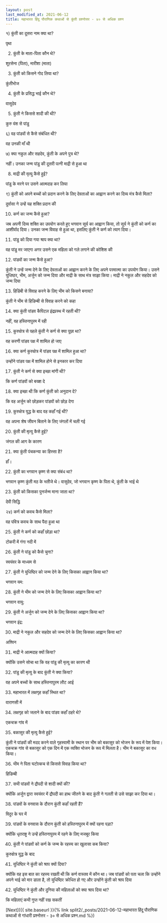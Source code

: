 ```yaml
---
layout: post
last_modified_at: 2021-06-12
title: महाभारत हिंदू पौराणिक कथाओं से कुंती प्रश्नोत्तर - ४० से अधिक प्रश्न
---
```


१) कुंती का दूसरा नाम क्या था?

पृथा

2) कुंती के माता-पिता कौन थे?

शूरसेना (पिता), मारीशा (माता)

3) कुंती को किसने गोद लिया था?

कुंतीभोज

4) कुंती के प्रसिद्ध भाई कौन थे?
 
वासुदेव

5) कुंती ने किससे शादी की थी?

कुरु वंश से पांडु

६) वह पांडवों से कैसे संबंधित थी?

वह उनकी माँ थी

७) क्या नकुल और सहदेव, कुंती के अपने पुत्र थे?

नहीं। उनका जन्म पांडु की दूसरी पत्नी माद्री से हुआ था

8) माद्री की मृत्यु कैसे हुई?

पांडु के मरने पर उसने आत्मदाह कर लिया

९) कुंती को अपने बच्चों को प्रदान करने के लिए देवताओं का आह्वान करने का दिव्य मंत्र कैसे मिला?

 दुर्वासा ने उन्हें यह शक्ति प्रदान की

10) कर्ण का जन्म कैसे हुआ?

जब अपनी दिव्य शक्ति का उपयोग करते हुए भगवान सूर्य का आह्वान किया, तो सूर्य ने कुंती को कर्ण का आशीर्वाद दिया। उनका जन्म विवाह से हुआ था, इसलिए कुंती ने कर्ण को त्याग दिया।

11) पांडु को दिया गया श्राप क्या था?

वह पांडु मर जाएगा अगर उसने एक महिला को गले लगाने की कोशिश की

12) पांडवों का जन्म कैसे हुआ?

कुंती ने उन्हें जन्म देने के लिए देवताओं का आह्वान करने के लिए अपने परमात्मा का उपयोग किया। उसने युधिष्ठर, भीम, अर्जुन को जन्म दिया और माद्री के साथ मंत्र साझा किया। माद्री ने नकुल और सहदेव को जन्म दिया

13) हिडिंबी से विवाह करने के लिए भीम को किसने बनाया?

कुंती ने भीम से हिडिम्बी से विवाह करने को कहा

14) क्या कुंती पांडव कैपिटल इंद्रप्रस्थ में रहती थी?

नहीं, वह हस्तिनापुरम में रही

15) कुरुक्षेत्र से पहले कुंती ने कर्ण से क्या पूछा था?

वह करणी पांडव पक्ष में शामिल हो जाए

16) क्या कर्ण कुरुक्षेत्र में पांडव पक्ष में शामिल हुआ था?

उन्होंने पांडव पक्ष में शामिल होने से इनकार कर दिया

17) कुंती ने कर्ण से क्या इच्छा मांगी थी?

कि कर्ण पांडवों को बख्श दे

18) क्या इच्छा थी कि कर्ण कुंती को अनुदान दे?

कि वह अर्जुन को छोड़कर पांडवों को छोड़ देगा

19) कुरुक्षेत्र युद्ध के बाद वह कहाँ गई थी?

वह अपना शेष जीवन बिताने के लिए जंगलों में चली गई

20) कुंती की मृत्यु कैसे हुई?

जंगल की आग के कारण

21) क्या कुंती पंचकन्या का हिस्सा है?

हाँ।

22) कुंती का भगवान कृष्ण से क्या संबंध था?

भगवान कृष्ण कुंती मठ के भतीजे थे। वासुदेव, जो भगवान कृष्ण के पिता थे, कुंती के भाई थे

23) कुंती को किसका पुनर्जन्म माना जाता था?

देवी सिद्धि

२४) कर्ण को कवच कैसे मिला?

वह पवित्र कवच के साथ पैदा हुआ था

25) कुंती ने कर्ण को कहाँ छोड़ा था?

टोकरी में गंगा नदी में

26) कुंती ने पांडु को कैसे चुना?

स्वयंवर के माध्यम से

27) कुंती ने युधिष्ठिर को जन्म देने के लिए किसका आह्वान किया था?

भगवान यम:

28) कुंती ने भीम को जन्म देने के लिए किसका आह्वान किया था?

भगवान वायु:

29) कुंती ने अर्जुन को जन्म देने के लिए किसका आह्वान किया था?

भगवान इंद्र:

30) माद्री ने नकुल और सहदेव को जन्म देने के लिए किसका आह्वान किया था?

अश्विन

31) माद्री ने आत्मदाह क्यों किया?

क्योंकि उसने सोचा था कि वह पांडु की मृत्यु का कारण थी

32) पांडु की मृत्यु के बाद कुंती ने क्या किया?

वह अपने बच्चों के साथ हस्तिनापुरम लौट आई

33) महाभारत में लक्षगृह कहाँ स्थित था?

वाराणसी में

34) लक्षगृह को जलाने के बाद पांडव कहाँ ठहरे थे?

एकचक्र गांव में

35) बकासुर की मृत्यु कैसे हुई?

कुंती ने पांडवों की मदद करने वाले गृहस्वामी के स्थान पर भीम को बकासुर को भोजन के रूप में पेश किया। एकचक्र गांव से बकासुर को एक दिन में एक व्यक्ति भोजन के रूप में मिलता है। भीम ने बकासुर का वध किया।

36) भीम ने पिता घटोत्कच से किससे विवाह किया था?

हिडिम्बी

37) सभी पांडवों ने द्रौपदी से शादी क्यों की?

क्योंकि अर्जुन द्वारा स्वयंवर में द्रौपदी का हाथ जीतने के बाद कुंती ने गलती से उसे साझा कर दिया था।


38) पांडवों के वनवास के दौरान कुंती कहाँ रहती हैं?

विदुर के घर में

39) पांडवों के वनवास के दौरान कुंती को हस्तिनापुरम में क्यों रहना पड़ा?

क्योंकि धृतराष्ट्र ने उन्हें हस्तिनापुरम में रहने के लिए मजबूर किया

40) कुंती ने पांडवों को कर्ण के जन्म के रहस्य का खुलासा कब किया?

कुरुक्षेत्र युद्ध के बाद

41) युधिष्ठिर ने कुंती को श्राप क्यों दिया?

क्योंकि वह इस बात का रहस्य रखती थी कि कर्ण वास्तव में कौन था। जब पांडवों को पता चला कि उन्होंने अपने भाई को मार डाला है, तो युधिष्ठिर क्रोधित हो गए और उन्होंने कुंती को श्राप दिया

42) युधिष्ठिर ने कुंती और दुनिया की महिलाओं को क्या श्राप दिया था?

कि महिलाएं कभी गुप्त नहीं रख सकतीं

[Next]({{ site.baseurl }}{% link  split2/_posts/2021-06-12-महाभारत हिंदू पौराणिक कथाओं से गांधारी प्रश्नोत्तर - ३० से अधिक प्रश्न.md %})
